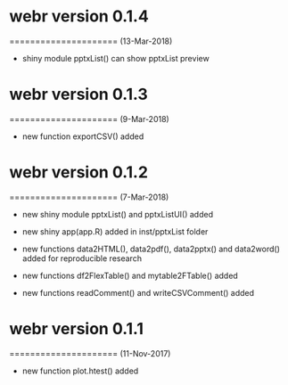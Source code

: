 # webr version 0.1.4
=====================
(13-Mar-2018)

* shiny module pptxList() can show pptxList preview

# webr version 0.1.3
=====================
(9-Mar-2018)

* new function exportCSV() added

# webr version 0.1.2
=====================
(7-Mar-2018)

* new shiny module pptxList() and pptxListUI() added

* new shiny app(app.R) added in inst/pptxList folder

* new functions data2HTML(), data2pdf(), data2pptx() and data2word() added for reproducible research

* new functions df2FlexTable() and mytable2FTable() added

* new functions readComment() and writeCSVComment() added


# webr version 0.1.1
=====================
(11-Nov-2017)

* new function plot.htest() added




